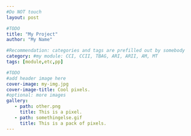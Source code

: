 ```yaml
---
#Do NOT touch
layout: post

#TODO
title: "My Project"
author: "My Name"

#Recommendation: categories and tags are prefilled out by somebody
category: #my module: CCI, CCII, TBAG, ARI, ARII, AM, MT
tags: [module,etc,pp]

#TODO 
#add header image here 
cover-image: my-img.jpg 
cover-image-title: Cool pixels. 
#optional: more images
gallery:
   - path: other.png
     title: This is a pixel.
   - path: somethingelse.gif
     title: This is a pack of pixels. 
---
```


<!-- #TODO 
Your text: 
-->